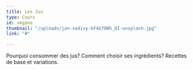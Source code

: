 ```yaml
---
title: Les Jus
type: Cours
id: vegane
thumbnail: "/uploads/jan-sedivy-kF4U7OWh_DI-unsplash.jpg"
link: "#"

---
```

Pourquoi consommer des jus? Comment choisir ses ingrédients? Recettes de base et variations.